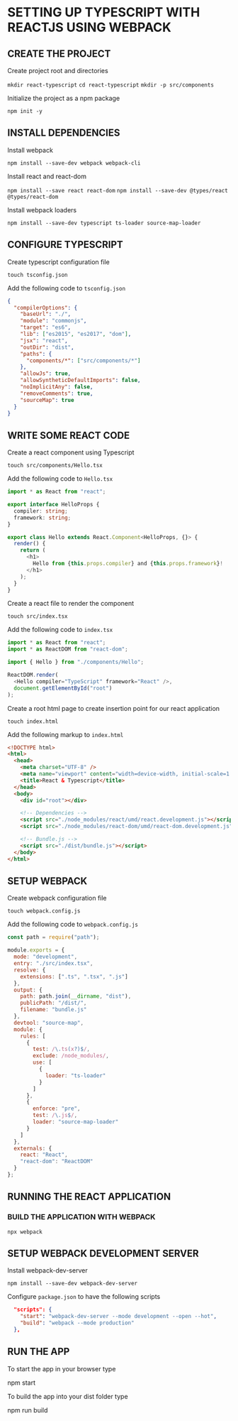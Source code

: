 # SETTING UP TYPESCRIPT WITH REACTJS USING WEBPACK

## CREATE THE PROJECT

Create project root and directories

`mkdir react-typescript`
`cd react-typescript`
`mkdir -p src/components`

Initialize the project as a npm package

`npm init -y`

## INSTALL DEPENDENCIES

Install webpack

`npm install --save-dev webpack webpack-cli`

Install react and react-dom

`npm install --save react react-dom`
`npm install --save-dev @types/react @types/react-dom`

Install webpack loaders

`npm install --save-dev typescript ts-loader source-map-loader`

## CONFIGURE TYPESCRIPT

Create typescript configuration file

`touch tsconfig.json`

Add the following code to `tsconfig.json`

```json
{
  "compilerOptions": {
    "baseUrl": "./",
    "module": "commonjs",
    "target": "es6",
    "lib": ["es2015", "es2017", "dom"],
    "jsx": "react",
    "outDir": "dist",
    "paths": {
      "components/*": ["src/components/*"]
    },
    "allowJs": true,
    "allowSyntheticDefaultImports": false,
    "noImplicitAny": false,
    "removeComments": true,
    "sourceMap": true
  }
}
```

## WRITE SOME REACT CODE

Create a react component using Typescript

`touch src/components/Hello.tsx`

Add the following code to `Hello.tsx`

```typescript
import * as React from "react";

export interface HelloProps {
  compiler: string;
  framework: string;
}

export class Hello extends React.Component<HelloProps, {}> {
  render() {
    return (
      <h1>
        Hello from {this.props.compiler} and {this.props.framework}!
      </h1>
    );
  }
}
```

Create a react file to render the component

`touch src/index.tsx`

Add the following code to `index.tsx`

```typescript
import * as React from "react";
import * as ReactDOM from "react-dom";

import { Hello } from "./components/Hello";

ReactDOM.render(
  <Hello compiler="TypeScript" framework="React" />,
  document.getElementById("root")
);
```

Create a root html page to create insertion point for our react application

`touch index.html`

Add the following markup to `index.html`

```html
<!DOCTYPE html>
<html>
  <head>
    <meta charset="UTF-8" />
    <meta name="viewport" content="width=device-width, initial-scale=1.0" />
    <title>React & Typescript</title>
  </head>
  <body>
    <div id="root"></div>

    <!-- Dependencies -->
    <script src="./node_modules/react/umd/react.development.js"></script>
    <script src="./node_modules/react-dom/umd/react-dom.development.js"></script>

    <!-- Bundle.js -->
    <script src="./dist/bundle.js"></script>
  </body>
</html>
```

## SETUP WEBPACK

Create webpack configuration file

`touch webpack.config.js`

Add the following code to `webpack.config.js`

```javascript
const path = require("path");

module.exports = {
  mode: "development",
  entry: "./src/index.tsx",
  resolve: {
    extensions: [".ts", ".tsx", ".js"]
  },
  output: {
    path: path.join(__dirname, "dist"),
    publicPath: "/dist/",
    filename: "bundle.js"
  },
  devtool: "source-map",
  module: {
    rules: [
      {
        test: /\.ts(x?)$/,
        exclude: /node_modules/,
        use: [
          {
            loader: "ts-loader"
          }
        ]
      },
      {
        enforce: "pre",
        test: /\.js$/,
        loader: "source-map-loader"
      }
    ]
  },
  externals: {
    react: "React",
    "react-dom": "ReactDOM"
  }
};
```

## RUNNING THE REACT APPLICATION

### BUILD THE APPLICATION WITH WEBPACK

`npx webpack`

## SETUP WEBPACK DEVELOPMENT SERVER

Install webpack-dev-server

`npm install --save-dev webpack-dev-server`

Configure `package.json` to have the following scripts

```json
  "scripts": {
    "start": "webpack-dev-server --mode development --open --hot",
    "build": "webpack --mode production"
  },
```

## RUN THE APP

To start the app in your browser type

npm start

To build the app into your dist folder type

npm run build

